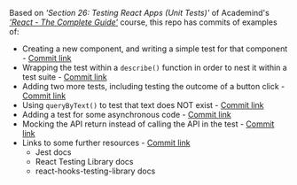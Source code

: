 Based on *'Section 26: Testing React Apps (Unit Tests)'* of Academind's *['React - The Complete Guide'](https://acad.link/reactjs)* course, this repo has commits of examples of:

* Creating a new component, and writing a simple test for that component - [Commit link](https://github.com/jro31/react-testing-demo/commit/17d6e82592a4b218f7ee9940496f6feb4aeaac4b)
* Wrapping the test within a `describe()` function in order to nest it within a test suite - [Commit link](https://github.com/jro31/react-testing-demo/commit/de695970b6367591b249166556e943159d23e87f)
* Adding two more tests, including testing the outcome of a button click - [Commit link](https://github.com/jro31/react-testing-demo/commit/5b4d30f176d11d32f85512896fd960bd86272b73)
* Using `queryByText()` to test that text does NOT exist - [Commit link](https://github.com/jro31/react-testing-demo/commit/1a2d5c23bdc03e4959c00ee686849e44c2bdff4e)
* Adding a test for some asynchronous code - [Commit link](https://github.com/jro31/react-testing-demo/commit/36890c715c5fa17e17d0ff299deb1a613b7935fb)
* Mocking the API return instead of calling the API in the test - [Commit link](https://github.com/jro31/react-testing-demo/commit/15c8d024ad1a5b8e607b225913eb4a6b4c2c5032)
* Links to some further resources - [Commit link](https://github.com/jro31/react-testing-demo/commit/23f20f15a2ab87273b7fb24d2eb3267b7d02dc57)
  * Jest docs
  * React Testing Library docs
  * react-hooks-testing-library docs
